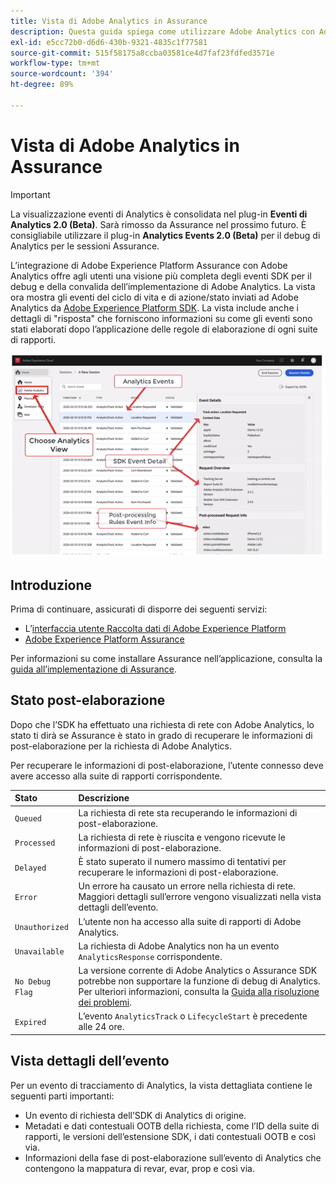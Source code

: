 ```yaml
---
title: Vista di Adobe Analytics in Assurance
description: Questa guida spiega come utilizzare Adobe Analytics con Adobe Experience Platform Assurance.
exl-id: e5cc72b0-d6d6-430b-9321-4835c1f77581
source-git-commit: 515f58175a8ccba03581ce4d7faf23fdfed3571e
workflow-type: tm+mt
source-wordcount: '394'
ht-degree: 89%

---
```


# Vista di Adobe Analytics in Assurance

>[!IMPORTANT]
>
>La visualizzazione eventi di Analytics è consolidata nel plug-in **Eventi di Analytics 2.0 (Beta)**.  Sarà rimosso da Assurance nel prossimo futuro. È consigliabile utilizzare il plug-in **Analytics Events 2.0 (Beta)** per il debug di Analytics per le sessioni Assurance.

L’integrazione di Adobe Experience Platform Assurance con Adobe Analytics offre agli utenti una visione più completa degli eventi SDK per il debug e della convalida dell’implementazione di Adobe Analytics. La vista ora mostra gli eventi del ciclo di vita e di azione/stato inviati ad Adobe Analytics da [Adobe Experience Platform SDK](https://developer.adobe.com/client-sdks/documentation/adobe-analytics/). La vista include anche i dettagli di &quot;risposta&quot; che forniscono informazioni su come gli eventi sono stati elaborati dopo l’applicazione delle regole di elaborazione di ogni suite di rapporti.

![](./images/adobe-analytics/overview.png)

## Introduzione

Prima di continuare, assicurati di disporre dei seguenti servizi:

- L’[interfaccia utente Raccolta dati di Adobe Experience Platform](https://experience.adobe.com/it#/data-collection/)
- [Adobe Experience Platform Assurance](https://experience.adobe.com/it/assurance)

Per informazioni su come installare Assurance nell’applicazione, consulta la [guida all’implementazione di Assurance](../tutorials/implement-assurance.md).

## Stato post-elaborazione

Dopo che l’SDK ha effettuato una richiesta di rete con Adobe Analytics, lo stato ti dirà se Assurance è stato in grado di recuperare le informazioni di post-elaborazione per la richiesta di Adobe Analytics.

Per recuperare le informazioni di post-elaborazione, l’utente connesso deve avere accesso alla suite di rapporti corrispondente.

| Stato | Descrizione |
| :----- | :---------- |
| `Queued` | La richiesta di rete sta recuperando le informazioni di post-elaborazione. |
| `Processed` | La richiesta di rete è riuscita e vengono ricevute le informazioni di post-elaborazione. |
| `Delayed` | È stato superato il numero massimo di tentativi per recuperare le informazioni di post-elaborazione. |
| `Error` | Un errore ha causato un errore nella richiesta di rete. Maggiori dettagli sull’errore vengono visualizzati nella vista dettagli dell’evento. |
| `Unauthorized` | L’utente non ha accesso alla suite di rapporti di Adobe Analytics. |
| `Unavailable` | La richiesta di Adobe Analytics non ha un evento `AnalyticsResponse` corrispondente. |
| `No Debug Flag` | La versione corrente di Adobe Analytics o Assurance SDK potrebbe non supportare la funzione di debug di Analytics. Per ulteriori informazioni, consulta la [Guida alla risoluzione dei problemi](../troubleshooting.md). |
| `Expired` | L’evento `AnalyticsTrack` o `LifecycleStart` è precedente alle 24 ore. |

## Vista dettagli dell’evento

Per un evento di tracciamento di Analytics, la vista dettagliata contiene le seguenti parti importanti:

- Un evento di richiesta dell’SDK di Analytics di origine.
- Metadati e dati contestuali OOTB della richiesta, come l’ID della suite di rapporti, le versioni dell’estensione SDK, i dati contestuali OOTB e così via.
- Informazioni della fase di post-elaborazione sull’evento di Analytics che contengono la mappatura di revar, evar, prop e così via.
